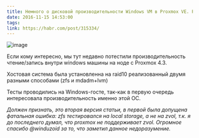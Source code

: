 ```yaml
---
title: Немного о дисковой производительности Windows VM в Proxmox VE. Результаты бенчмарков ZFS и MDADM+LVM
date: 2016-11-15 14:53:00
tags:
link: https://habr.com/post/315334/
---
```


![image](https://habrastorage.org/files/25d/8c0/9c1/25d8c09c109b4386935f99576c54f5a0.png)

Если кому интересно, мы тут недавно потестили производительность чтение/запись внутри windows машины на ноде с Proxmox 4.3.

Хостовая система была установленна на raid10 реализованный двумя разными способами (zfs и mdadm+lvm)

Тесты проводились на Windows-госте, так-как в первую очередь интересовала производительность именно этой ОС.

*Должен признать, это вторая версия статьи, в первой была допущена фатальная ошибка:
zfs тестировался на local storage, а не на zvol, т.к. я до последнего думал, что proxmox не поддерживает zvol.
Огромное спасибо @winduzoid за то, что заметил данное недоразумение.*
<!-- more -->

